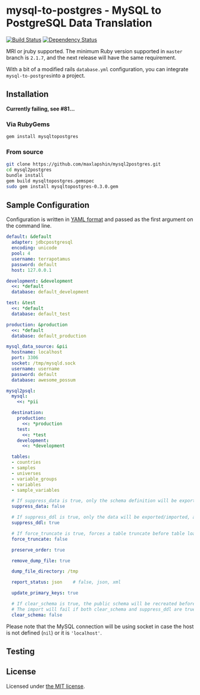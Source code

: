 # mysql-to-postgres - MySQL to PostgreSQL Data Translation

[![Build Status](https://travis-ci.org/maxlapshin/mysql2postgres.svg)](https://travis-ci.org/maxlapshin/mysql2postgres)
[![Dependency Status](https://gemnasium.com/maxlapshin/mysql2postgres.svg)](https://gemnasium.com/maxlapshin/mysql2postgres)

MRI or jruby supported. The minimum Ruby version supported in `master` branch is `2.1.7`,
and the next release will have the same requirement.

With a bit of a modified rails `database.yml` configuration, you can integrate `mysql-to-postgres`into a project.

## Installation

**Currently failing, see #81...**

### Via RubyGems

```sh
gem install mysqltopostgres
```

### From source

```sh
git clone https://github.com/maxlapshin/mysql2postgres.git
cd mysql2postgres
bundle install
gem build mysqltopostgres.gemspec
sudo gem install mysqltopostgres-0.3.0.gem
```

## Sample Configuration

Configuration is written in [YAML format](http://www.yaml.org/ "YAML Ain't Markup Language")
and passed as the first argument on the command line.

```yaml
default: &default
  adapter: jdbcpostgresql
  encoding: unicode
  pool: 4
  username: terrapotamus
  password: default
  host: 127.0.0.1

development: &development
  <<: *default
  database: default_development

test: &test
  <<: *default
  database: default_test

production: &production
  <<: *default
  database: default_production

mysql_data_source: &pii
  hostname: localhost
  port: 3306
  socket: /tmp/mysqld.sock
  username: username
  password: default
  database: awesome_possum

mysql2psql:
  mysql:
    <<: *pii

  destination:
    production:
      <<: *production
    test:
      <<: *test
    development:
      <<: *development

  tables:
  - countries
  - samples
  - universes
  - variable_groups
  - variables
  - sample_variables

  # If suppress_data is true, only the schema definition will be exported/migrated, and not the data
  suppress_data: false

  # If suppress_ddl is true, only the data will be exported/imported, and not the schema
  suppress_ddl: true

  # If force_truncate is true, forces a table truncate before table loading
  force_truncate: false

  preserve_order: true

  remove_dump_file: true

  dump_file_directory: /tmp

  report_status: json    # false, json, xml

  update_primary_keys: true

  # If clear_schema is true, the public schema will be recreated before conversion
  # The import will fail if both clear_schema and suppress_ddl are true.
  clear_schema: false
```

Please note that the MySQL connection will be using socket in case the host is not defined (`nil`) or it is `'localhost'`.

## Testing


## License

Licensed under [the MIT license](MIT-LICENSE).
